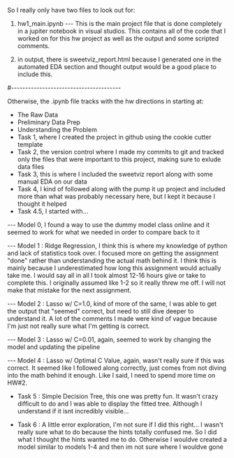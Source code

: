 So I really only have two files to look out for:

1. hw1_main.ipynb
--- This is the main project file that is done completely in a jupiter notebook in visual studios. This contains all of the code that I worked on for this hw project as well as the output and some scripted comments.

2. in output, there is sweetviz_report.html because I generated one in the automated EDA section and thought output would be a good place to include this.

#---------------------------------------

Otherwise, the .ipynb file tracks with the hw directions in starting at:

- The Raw Data
- Preliminary Data Prep
- Understanding the Problem
- Task 1, where I created the project in github using the cookie cutter template
- Task 2, the version control where I made my commits to git and tracked only the files that were important to this project, making sure to exlude data files
- Task 3, this is where I included the sweetviz report along with some manual EDA on our data
- Task 4, I kind of followed along with the pump it up project and included more than what was probably necessary here, but I kept it because I thought it helped
- Task 4.5, I started with...

--- Model 0, I found a way to use the dummy model class online and it seemed to work for what we needed in order to compare back to it

--- Model 1 : Ridge Regression, I think this is where my knowledge of python and lack of statistics took over. I focused more on getting the assignment "done" rather than understanding the actual math behind it. I think this is mainly because I underestimated how long this assignment would actually take me. I would say all in all I took almost 12-16 hours give or take to complete this. I originally assumed like 1-2 so it really threw me off. I will not make that mistake for the next assignment.

--- Model 2 : Lasso w/ C=1.0, kind of more of the same, I was able to get the output that "seemed" correct, but need to still dive deeper to understand it. A lot of the comments I made were kind of vague because I'm just not really sure what I'm getting is correct.

--- Model 3 : Lasso w/ C=0.01, again, seemed to work by changing the model and updating the pipeline

--- Model 4 : Lasso w/ Optimal C Value, again, wasn't really sure if this was correct. It seemed like I followed along correctly, just comes from not diving into the math behind it enough. Like I said, I need to spend more time on HW#2.

- Task 5 : Simple Decision Tree, this one was pretty fun. It wasn't crazy difficult to do and I was able to display the fitted tree. Although I understand if it isnt incredibly visible...

- Task 6 : A little error exploration, I'm not sure if I did this right... I wasn't really sure what to do because the hints totally confused me. So I did what I thought the hints wanted me to do. Otherwise I wouldve created a model similar to models 1-4 and then im not sure where I wouldve gone